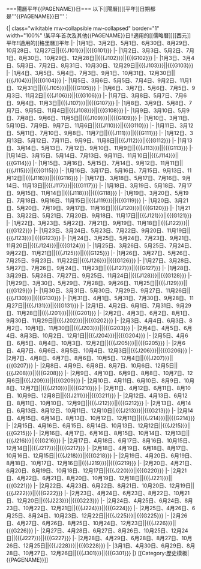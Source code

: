 ===陽曆平年{{PAGENAME}}日===
以下[[陽曆]][[平年]]日期都是'''{{PAGENAME}}日'''：

{| class="wikitable  mw-collapsible  mw-collapsed" border="1" width="100%"
!某平年首次及其他{{PAGENAME}}日!!適用的[[儒略曆]][[西元]]平年!!適用的[[格里曆]]平年
|-
|1月1日、3月2日、5月1日、6月30日、8月29日、10月28日、12月27日||{{{J101}}}||{{{G101}}}
|-
|1月2日、3月3日、5月2日、7月1日、8月30日、10月29日、12月28日||{{{J102}}}||{{{G102}}}
|-
|1月3日、3月4日、5月3日、7月2日、8月31日、10月30日、12月29日||{{{J103}}}||{{{G103}}}
|-
|1月4日、3月5日、5月4日、7月3日、9月1日、10月31日、12月30日||{{{J104}}}||{{{G104}}}
|-
|1月5日、3月6日、5月5日、7月4日、9月2日、11月1日、12月31日||{{{J105}}}||{{{G105}}}
|-
|1月6日、3月7日、5月6日、7月5日、9月3日、11月2日||{{{J106}}}||{{{G106}}}
|-
|1月7日、3月8日、5月7日、7月6日、9月4日、11月3日||{{{J107}}}||{{{G107}}}
|-
|1月8日、3月9日、5月8日、7月7日、9月5日、11月4日||{{{J108}}}||{{{G108}}}
|-
|1月9日、3月10日、5月9日、7月8日、9月6日、11月5日||{{{J109}}}||{{{G109}}}
|-
|1月10日、3月11日、5月10日、7月9日、9月7日、11月6日||{{{J110}}}||{{{G110}}}
|-
|1月11日、3月12日、5月11日、7月10日、9月8日、11月7日||{{{J111}}}||{{{G111}}}
|-
|1月12日、3月13日、5月12日、7月11日、9月9日、11月8日||{{{J112}}}||{{{G112}}}
|-
|1月13日、3月14日、5月13日、7月12日、9月10日、11月9日||{{{J113}}}||{{{G113}}}
|-
|1月14日、3月15日、5月14日、7月13日、9月11日、11月10日||{{{J114}}}||{{{G114}}}
|-
|1月15日、3月16日、5月15日、7月14日、9月12日、11月11日||{{{J115}}}||{{{G115}}}
|-
|1月16日、3月17日、5月16日、7月15日、9月13日、11月12日||{{{J116}}}||{{{G116}}}
|-
|1月17日、3月18日、5月17日、7月16日、9月14日、11月13日||{{{J117}}}||{{{G117}}}
|-
|1月18日、3月19日、5月18日、7月17日、9月15日、11月14日||{{{J118}}}||{{{G118}}}
|-
|1月19日、3月20日、5月19日、7月18日、9月16日、11月15日||{{{J119}}}||{{{G119}}}
|-
|1月20日、3月21日、5月20日、7月19日、9月17日、11月16日||{{{J120}}}||{{{G120}}}
|-
|1月21日、3月22日、5月21日、7月20日、9月18日、11月17日||{{{J121}}}||{{{G121}}}
|-
|1月22日、3月23日、5月22日、7月21日、9月19日、11月18日||{{{J122}}}||{{{G122}}}
|-
|1月23日、3月24日、5月23日、7月22日、9月20日、11月19日||{{{J123}}}||{{{G123}}}
|-
|1月24日、3月25日、5月24日、7月23日、9月21日、11月20日||{{{J124}}}||{{{G124}}}
|-
|1月25日、3月26日、5月25日、7月24日、9月22日、11月21日||{{{J125}}}||{{{G125}}}
|-
|1月26日、3月27日、5月26日、7月25日、9月23日、11月22日||{{{J126}}}||{{{G126}}}
|-
|1月27日、3月28日、5月27日、7月26日、9月24日、11月23日||{{{J127}}}||{{{G127}}}
|-
|1月28日、3月29日、5月28日、7月27日、9月25日、11月24日||{{{J128}}}||{{{G128}}}
|-
|1月29日、3月30日、5月29日、7月28日、9月26日、11月25日||{{{J129}}}||{{{G129}}}
|-
|1月30日、3月31日、5月30日、7月29日、9月27日、11月26日||{{{J130}}}||{{{G130}}}
|-
|1月31日、4月1日、5月31日、7月30日、9月28日、11月27日||{{{J131}}}||{{{G131}}}
|-
|2月1日、4月2日、6月1日、7月31日、9月29日、11月28日||{{{J201}}}||{{{G201}}}
|-
|2月2日、4月3日、6月2日、8月1日、9月30日、11月29日||{{{J202}}}||{{{G202}}}
|-
|2月3日、4月4日、6月3日、8月2日、10月1日、11月30日||{{{J203}}}||{{{G203}}}
|-
|2月4日、4月5日、6月4日、8月3日、10月2日、12月1日||{{{J204}}}||{{{G204}}}
|-
|2月5日、4月6日、6月5日、8月4日、10月3日、12月2日||{{{J205}}}||{{{G205}}}
|-
|2月6日、4月7日、6月6日、8月5日、10月4日、12月3日||{{{J206}}}||{{{G206}}}
|-
|2月7日、4月8日、6月7日、8月6日、10月5日、12月4日||{{{J207}}}||{{{G207}}}
|-
|2月8日、4月9日、6月8日、8月7日、10月6日、12月5日||{{{J208}}}||{{{G208}}}
|-
|2月9日、4月10日、6月9日、8月8日、10月7日、12月6日||{{{J209}}}||{{{G209}}}
|-
|2月10日、4月11日、6月10日、8月9日、10月8日、12月7日||{{{J210}}}||{{{G210}}}
|-
|2月11日、4月12日、6月11日、8月10日、10月9日、12月8日||{{{J211}}}||{{{G211}}}
|-
|2月12日、4月13日、6月12日、8月11日、10月10日、12月9日||{{{J212}}}||{{{G212}}}
|-
|2月13日、4月14日、6月13日、8月12日、10月11日、12月10日||{{{J213}}}||{{{G213}}}
|-
|2月14日、4月15日、6月14日、8月13日、10月12日、12月11日||{{{J214}}}||{{{G214}}}
|-
|2月15日、4月16日、6月15日、8月14日、10月13日、12月12日||{{{J215}}}||{{{G215}}}
|-
|2月16日、4月17日、6月16日、8月15日、10月14日、12月13日||{{{J216}}}||{{{G216}}}
|-
|2月17日、4月18日、6月17日、8月16日、10月15日、12月14日||{{{J217}}}||{{{G217}}}
|-
|2月18日、4月19日、6月18日、8月17日、10月16日、12月15日||{{{J218}}}||{{{G218}}}
|-
|2月19日、4月20日、6月19日、8月18日、10月17日、12月16日||{{{J219}}}||{{{G219}}}
|-
|2月20日、4月21日、6月20日、8月19日、10月18日、12月17日||{{{J220}}}||{{{G220}}}
|-
|2月21日、4月22日、6月21日、8月20日、10月19日、12月18日||{{{J221}}}||{{{G221}}}
|-
|2月22日、4月23日、6月22日、8月21日、10月20日、12月19日||{{{J222}}}||{{{G222}}}
|-
|2月23日、4月24日、6月23日、8月22日、10月21日、12月20日||{{{J223}}}||{{{G223}}}
|-
|2月24日、4月25日、6月24日、8月23日、10月22日、12月21日||{{{J224}}}||{{{G224}}}
|-
|2月25日、4月26日、6月25日、8月24日、10月23日、12月22日||{{{J225}}}||{{{G225}}}
|-
|2月26日、4月27日、6月26日、8月25日、10月24日、12月23日||{{{J226}}}||{{{G226}}}
|-
|2月27日、4月28日、6月27日、8月26日、10月25日、12月24日||{{{J227}}}||{{{G227}}}
|-
|2月28日、4月29日、6月28日、8月27日、10月26日、12月25日||{{{J228}}}||{{{G228}}}
|-
|3月1日、4月30日、6月29日、8月28日、10月27日、12月26日||{{{J301}}}||{{{G301}}}
|}<noinclude>
[[Category:歷史模板|{{PAGENAME}}]]
</noinclude>